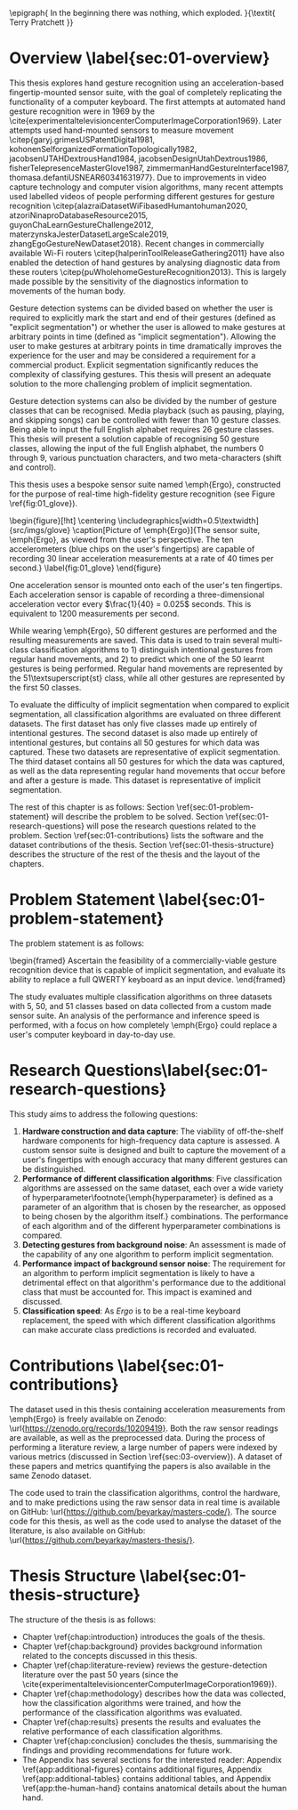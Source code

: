 <!---
Note: What you bring to the table is _fidelity_. There has been oodles of work
trying to classify big obvious gestures, but nothing that comes close to
replacing the keyboard. Nobody wants to wave their hands around just to type
the letter "a", but Ergo lets you do a simple motion and it is done.

Contributions:

- Gestures are far more subtle than found before
- Gestures can be completed far faster than before
- Application is explicitly for full computer interaction
- Many more gestures than before
- Glove is very unintrusive due to the fingernail design
- Segmentation is done automatically, which is often not considered
--->


\epigraph{
    In the beginning there was nothing, which exploded.
}{\textit{ Terry Pratchett }}

# Overview \label{sec:01-overview}

This thesis explores hand gesture recognition using an acceleration-based
fingertip-mounted sensor suite, with the goal of completely replicating the
functionality of a computer keyboard. The first attempts at automated hand
gesture recognition were in 1969 by the
\cite{experimentaltelevisioncenterComputerImageCorporation1969}. Later
attempts used hand-mounted sensors to measure movement
 \citep{garyj.grimesUSPatentDigital1981,
kohonenSelforganizedFormationTopologically1982, jacobsenUTAHDextrousHand1984,
jacobsenDesignUtahDextrous1986, fisherTelepresenceMasterGlove1987,
zimmermanHandGestureInterface1987, thomasa.defantiUSNEAR60341631977}. Due to
improvements in video capture technology and computer vision algorithms, many
recent attempts used labelled videos of people performing different gestures
for gesture
recognition \citep{alazraiDatasetWiFibasedHumantohuman2020,
atzoriNinaproDatabaseResource2015, guyonChaLearnGestureChallenge2012,
materzynskaJesterDatasetLargeScale2019, zhangEgoGestureNewDataset2018}. Recent
changes in commercially available Wi-Fi routers
\citep{halperinToolReleaseGathering2011} have also enabled the detection of
hand gestures by analysing diagnostic data from these routers
\citep{puWholehomeGestureRecognition2013}. This is largely made possible by the
sensitivity of the diagnostics information to movements of the human body.

Gesture detection systems can be divided based on whether the user is required
to explicitly mark the start and end of their gestures (defined as "explicit
segmentation") or whether the user is allowed to make gestures at arbitrary
points in time (defined as "implicit segmentation"). Allowing the user to make
gestures at arbitrary points in time dramatically improves the experience for
the user and may be considered a requirement for a commercial product. Explicit
segmentation significantly reduces the complexity of classifying gestures. This
thesis will present an adequate solution to the more challenging problem of
implicit segmentation.

Gesture detection systems can also be divided by the number of gesture classes
that can be recognised. Media playback (such as pausing, playing, and skipping
songs) can be controlled with fewer than 10 gesture classes. Being able to
input the full English alphabet requires 26 gesture classes. This thesis will
present a solution capable of recognising 50 gesture classes, allowing the
input of the full English alphabet, the numbers 0 through 9, various
punctuation characters, and two meta-characters (shift and control).

This thesis uses a bespoke sensor suite named \emph{Ergo}, constructed for the
purpose of real-time high-fidelity gesture recognition (see Figure
\ref{fig:01_glove}).

\begin{figure}[!ht]
    \centering
    \includegraphics[width=0.5\textwidth]{src/imgs/glove}
    \caption[Picture of \emph{Ergo}]{The sensor suite, \emph{Ergo}, as viewed
    from the user's perspective. The ten accelerometers (blue chips on the
    user's fingertips) are capable of recording 30 linear acceleration
    measurements at a rate of 40 times per second.}
    \label{fig:01_glove}
\end{figure}

One acceleration sensor is mounted onto each of the user's ten fingertips. Each
acceleration sensor is capable of recording a three-dimensional acceleration vector
every $\frac{1}{40} = 0.025$ seconds. This is equivalent to 1200 measurements
per second.

While wearing \emph{Ergo}, 50 different gestures are performed and the resulting
measurements are saved. This data is used to train several multi-class
classification algorithms to 1) distinguish intentional gestures from regular
hand movements, and 2) to predict which one of the 50 learnt gestures is being
performed. Regular hand movements are represented by the 51\textsuperscript{st}
class, while all other gestures are represented by the first 50 classes.

To evaluate the difficulty of implicit segmentation when compared to explicit
segmentation, all classification algorithms are evaluated on three different
datasets. The first dataset has only five classes made up entirely of intentional
gestures. The second dataset is also made up entirely of intentional gestures,
but contains all 50 gestures for which data was captured. These two datasets
are representative of explicit segmentation. The third dataset contains all 50
gestures for which the data was captured, as well as the data representing
regular hand movements that occur before and after a gesture is made. This
dataset is representative of implicit segmentation.

The rest of this chapter is as follows: Section \ref{sec:01-problem-statement}
will describe the problem to be solved. Section \ref{sec:01-research-questions}
will pose the research questions related to the problem. Section
\ref{sec:01-contributions} lists the software and the dataset contributions of
the thesis. Section \ref{sec:01-thesis-structure} describes the structure of
the rest of the thesis and the layout of the chapters.

# Problem Statement \label{sec:01-problem-statement}

The problem statement is as follows:

\begin{framed}
    Ascertain the feasibility of a commercially-viable gesture recognition
    device that is capable of implicit segmentation, and evaluate its ability
    to replace a full QWERTY keyboard as an input device.
\end{framed}

The study evaluates multiple classification algorithms on three datasets with
5, 50, and 51 classes based on data collected from a custom made sensor suite.
An analysis of the performance and inference speed is performed, with a focus
on how completely \emph{Ergo} could replace a user's computer keyboard in
day-to-day use.

# Research Questions\label{sec:01-research-questions}

This study aims to address the following questions:

1. **Hardware construction and data capture**: The viability of off-the-shelf
   hardware components for high-frequency data capture is assessed. A custom
   sensor suite is designed and built to capture the movement of a user's
   fingertips with enough accuracy that many different gestures can be
   distinguished.
2. **Performance of different classification algorithms**: Five classification
   algorithms are assessed on the same dataset, each over a wide variety of
   hyperparameter\footnote{\emph{hyperparameter} is defined as a parameter of
   an algorithm that is chosen by the researcher, as opposed to being chosen by
   the algorithm itself.} combinations. The performance of each algorithm and
   of the different hyperparameter combinations is compared.
3. **Detecting gestures from background noise**: An assessment is made of the
   capability of any one algorithm to perform implicit segmentation.
4. **Performance impact of background sensor noise**: The requirement for an
   algorithm to perform implicit segmentation is likely to have a detrimental
   effect on that algorithm's performance due to the additional class that must
   be accounted for. This impact is examined and discussed.
5. **Classification speed**: As _Ergo_ is to be a real-time keyboard
   replacement, the speed with which different classification algorithms can
   make accurate class predictions is recorded and evaluated.

# Contributions \label{sec:01-contributions}

The dataset used in this thesis containing acceleration measurements from
\emph{Ergo} is freely available on Zenodo:
\url{https://zenodo.org/records/10209419}. Both the raw sensor readings are
available, as well as the preprocessed data. During the process of performing a
literature review, a large number of papers were indexed by various metrics
(discussed in Section \ref{sec:03-overview}). A dataset of these papers and
metrics quantifying the papers is also available in the same Zenodo dataset.

The code used to train the classification algorithms, control the hardware, and
to make predictions using the raw sensor data in real time is available on
GitHub: \url{https://github.com/beyarkay/masters-code/}. The source code for
this thesis, as well as the code used to analyse the dataset of the literature,
is also available on GitHub: \url{https://github.com/beyarkay/masters-thesis/}.

# Thesis Structure \label{sec:01-thesis-structure}

The structure of the thesis is as follows:

- Chapter \ref{chap:introduction} introduces the goals of the thesis.
- Chapter \ref{chap:background} provides background information related to the
  concepts discussed in this thesis.
- Chapter \ref{chap:literature-review} reviews the gesture-detection literature
  over the past 50 years (since the
  \cite{experimentaltelevisioncenterComputerImageCorporation1969}).
- Chapter \ref{chap:methodology} describes how the data was collected, how the
  classification algorithms were trained, and how the performance of the
  classification algorithms was evaluated.
- Chapter \ref{chap:results} presents the results and evaluates the relative
  performance of each classification algorithms.
- Chapter \ref{chap:conclusion} concludes the thesis, summarising the findings
  and providing recommendations for future work.
- The Appendix has several sections for the interested reader: Appendix
  \ref{app:additional-figures} contains additional figures, Appendix
  \ref{app:additional-tables} contains additional tables, and Appendix
  \ref{app:the-human-hand} contains anatomical details about the human hand.
